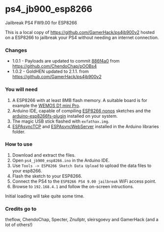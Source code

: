 # ps4_jb900_esp8266
Jailbreak PS4 FW9.00 for ESP8266

This is a local copy of https://github.com/GamerHack/ps4jb900v2 hosted on a ESP8266 to jailbreak your PS4 without needing an internet connection.

### Changes

- 1.0.1 - Payloads are updated to commit [886f4a0](https://github.com/ChendoChap/pOOBs4/commit/886f4a07d0793ea6ee945ba064c6056e3af0231c) from https://github.com/ChendoChap/pOOBs4
- 1.0.2 - GoldHEN updated to 2.1.1. from https://github.com/GamerHack/ps4jb900v2

### You will need

1.  A ESP8266 with at least 8MB flash memory. A suitable board is for example the [WEMOS D1 mini Pro](https://www.wemos.cc/en/latest/d1/d1_mini_pro.html ).
2.  Arduino IDE, capable of compiling [ESP8266 nonos](https://github.com/esp8266/Arduino) sketches and the [arduino-esp8266fs-plugin](https://github.com/esp8266/arduino-esp8266fs-plugin/releases) installed on your system.
3.  The magic USB stick flashed with `exfathax.img`.
4.  [ESPAsyncTCP](https://github.com/me-no-dev/ESPAsyncTCP) and [ESPAsyncWebServer](https://github.com/me-no-dev/ESPAsyncWebServer) installed in the Arduino libraries folder.

### How to use

1.  Download and extract the files.
2.  Open `ps4_jb900_esp8266.ino` in the Arduino IDE.
3.  Use `Tools -> ESP8266 Sketch Data Upload` to upload the data files to your esp8266.
4.  Flash the sketch to your ESP8266.
5.  Connect the PS4 to the `ESP8266 PS4 9.00 jailbreak` WiFi access point.
5.  Browse to `192.168.4.1` and follow the on-screen intructions.

Initial loading will take quite some time.

### Credits go to
theflow, ChendoChap, Specter, Znullptr, sleirsgoevy and GamerHack (and a lot of others!)
